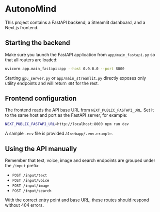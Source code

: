 # AutonoMind

This project contains a FastAPI backend, a Streamlit dashboard, and a Next.js frontend.

## Starting the backend

Make sure you launch the FastAPI application from `app/main_fastapi.py` so that all routers are loaded:

```bash
uvicorn app.main_fastapi:app --host 0.0.0.0 --port 8000
```

Starting `gpu_server.py` or `app/main_streamlit.py` directly exposes only utility endpoints and will return `404` for the rest.

## Frontend configuration

The frontend reads the API base URL from `NEXT_PUBLIC_FASTAPI_URL`. Set it to the same host and port as the FastAPI server, for example:

```bash
NEXT_PUBLIC_FASTAPI_URL=http://localhost:8000 npm run dev
```

A sample `.env` file is provided at `webapp/.env.example`.

## Using the API manually

Remember that text, voice, image and search endpoints are grouped under the `/input` prefix:

- `POST /input/text`
- `POST /input/voice`
- `POST /input/image`
- `POST /input/search`

With the correct entry point and base URL, these routes should respond without 404 errors.
